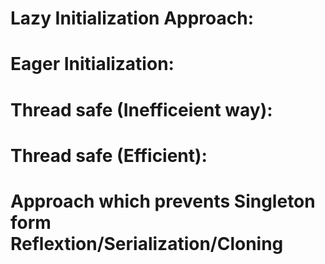 # Lazy Initialization Approach: 


# Eager Initialization:


# Thread safe (Inefficeient way):


# Thread safe (Efficient):



# Approach which prevents Singleton form Reflextion/Serialization/Cloning



